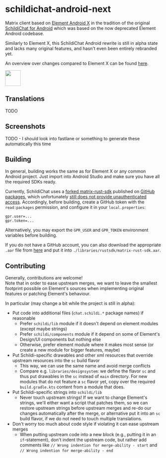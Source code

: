 # schildichat-android-next

Matrix client based on [Element Android X](https://github.com/element-hq/element-x-android)
in the tradition of the original [SchildiChat for Android](https://github.com/SchildiChat/SchildiChat-android)
which was based on the now deprecated Element Android codebase.

Similarly to Element X, this SchildiChat Android rewrite is still in alpha state and lacks many original features,
and hasn't even been entirely rebranded yet.

An overview over changes compared to Element X can be found [here](FEATURES.md).

<a href="https://s2.spiritcroc.de/testing/fdroid/repo/" alt="Get it on F-Droid" target="_blank"><img src="https://fdroid.gitlab.io/artwork/badge/get-it-on.png" height="50"></a>


## Translations

TODO


## Screenshots

TODO - I should look into fastlane or something to generate these automatically this time


## Building

In general, building works the same as for Element X or any common Android project.
Just import into Android Studio and make sure you have all the required SDKs ready.

Currently, SchildiChat uses a [forked matrix-rust-sdk](https://github.com/SchildiChat/matrix-rust-sdk)
published on [GitHub packages](https://github.com/SchildiChat/matrix-rust-components-kotlin/packages/),
which unfortunately [still does not provide unauthenticated access](https://github.com/orgs/community/discussions/26634).
Accordingly, before building, create a GitHub token with the `read:packages` permission, and configure it in your `local.properties`:
```
gpr.user=...
gpr.token=...
```

Alternatively, you may export the `GPR_USER` and `GPR_TOKEN` environment variables before building.

If you do not have a GitHub account, you can also download the appropriate `.aar` file from
[here](https://github.com/SchildiChat/matrix-rust-components-kotlin/releases) and put it into `./libraries/rustsdk/matrix-rust-sdk.aar`.


## Contributing

Generally, contributions are welcome!  
Note that in order to ease upstream merges, we want to leave the smallest footprint possible on Element's sources
when implementing original features or patching Element's behaviour.

In particular (may change a bit while the project is still in alpha):
- Put code into additional files (`chat.schildi.*` package names) if reasonable
    - Prefer `schildi/lib` module if it doesn't depend on element modules (except maybe strings)
    - Prefer `schildi/components` module if it depend on some of Element's Design/UI components but nothing else
    - Otherwise, prefer element module where it makes most sense (or create a new module for bigger features, maybe)
- Put Schildi-specific drawables and other xml resources that override upstream resources into the `sc` build flavor
    - This way, we can use the same name and avoid merge conflicts
    - Compare e.g. `libraries/designsystem`: we define the flavor `sc` and thus put drawables in the `sc` instead of `main` directory.
      For new modules that do not feature a `sc` flavor yet, copy over the required `build.gradle.kts` content from a module that does.
- Put Schildi-specific strings into `schildi/lib`
    - Never touch upstream strings! If we want to change Element's strings, we'll either want a script that patches them,
      so we can restore upstream strings before upstream merges and re-do our changes automatically after the merge,
      or alternative put it into an `sc` build flavor, if we do not need to touch multiple translations.
- Don't worry too much about code style if violating it can ease upstream merges
    - When putting upstream code into a new block (e.g., putting it in an `if`-statement), don't indent the upstream code, but rather add comments like
        `// Wrong indention for merge-ability - start` and `// Wrong indention for merge-ability - end`
